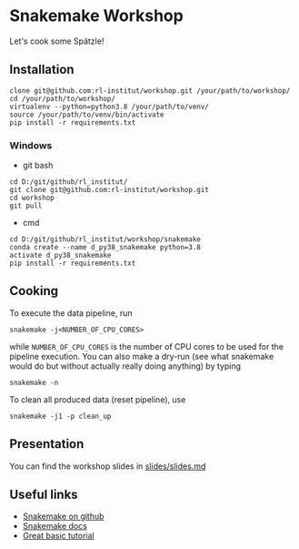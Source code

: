 # Snakemake Workshop

Let's cook some Spätzle!

## Installation

    clone git@github.com:rl-institut/workshop.git /your/path/to/workshop/
    cd /your/path/to/workshop/
    virtualenv --python=python3.8 /your/path/to/venv/
    source /your/path/to/venv/bin/activate
    pip install -r requirements.txt

### Windows

* git bash
```git 
cd D:/git/github/rl_institut/
git clone git@github.com:rl-institut/workshop.git
cd workshop
git pull
```
    
* cmd
```cms
cd D:/git/github/rl_institut/workshop/snakemake
conda create --name d_py38_snakemake python=3.8
activate d_py38_snakemake
pip install -r requirements.txt
```

## Cooking

To execute the data pipeline, run

    snakemake -j<NUMBER_OF_CPU_CORES>

while `NUMBER_OF_CPU_CORES` is the number of CPU cores to be used for the pipeline execution.
You can also make a dry-run (see what snakemake would do but without actually really doing anything) by typing

    snakemake -n

To clean all produced data (reset pipeline), use

    snakemake -j1 -p clean_up

## Presentation

You can find the workshop slides in [slides/slides.md](slides/slides.md)

## Useful links

- [Snakemake on github](https://github.com/snakemake/snakemake)
- [Snakemake docs](https://snakemake.readthedocs.io)
- [Great basic tutorial](https://github.com/deto/Snakemake_Tutorial)
